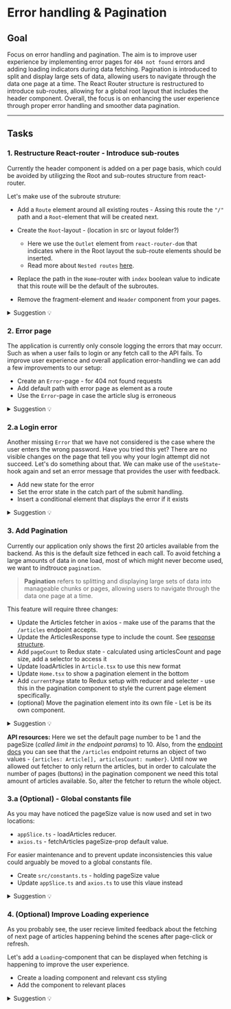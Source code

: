 # Error handling & Pagination

## Goal

Focus on error handling and pagination. The aim is to improve user experience by implementing error pages for `404 not found` errors and adding loading indicators during data fetching. Pagination is introduced to split and display large sets of data, allowing users to navigate through the data one page at a time. The React Router structure is restructured to introduce sub-routes, allowing for a global root layout that includes the header component. Overall, the focus is on enhancing the user experience through proper error handling and smoother data pagination.

---

## Tasks

### 1. Restructure React-router - Introduce sub-routes

Currently the header component is added on a per page basis, which could be avoided by utiligzing the Root and sub-routes structure from react-router.

Let's make use of the subroute struture:

- Add a `Route` element around all existing routes - Assing this route the `"/"` path and a `Root`-element that will be created next.
- Create the `Root`-layout - (location in src or layout folder?)

  - Here we use the `Outlet` element from `react-router-dom` that indicates where in the Root layout the sub-route elements should be inserted.
  - Read more about `Nested routes` [here](https://reactrouter.com/en/main/start/tutorial#nested-routes).

- Replace the path in the `Home`-router with `index` boolean value to indicate that this route will be the default of the subroutes.
- Remove the fragment-element and `Header` component from your pages.

<details>
<summary> Suggestion 💡</summary>

**App.tsx**

```jsx
import { Provider } from "react-redux";
import { BrowserRouter, Route, Routes } from "react-router-dom";
import "./App.css";
import Root from "./Root";
import Article from "./pages/Article/Article";
import Home from "./pages/Home/Home";
import Login from "./pages/Login/Login";
import store from "./state/store";

const App = () => {
  return (
    <Provider store={store}>
      <BrowserRouter>
        <Routes>
          <Route path="/" element={<Root />}>
            <Route index element={<Home />} />
            <Route path="/article/:slug" element={<Article />} />
            <Route path="/login" element={<Login />} />
          </Route>
        </Routes>
      </BrowserRouter>
    </Provider>
  );
};

export default App;
```

**Root.tsx**

```jsx
import { Outlet } from "react-router-dom";
import Header from "./components/Header/Header";

const Root = () => {
  return (
    <>
      <Header />
      <Outlet />
    </>
  );
};
export default Root;
```

</details>

### 2. Error page

The application is currently only console logging the errors that may occurr. Such as when a user fails to login or any fetch call to the API fails. To improve user experience and overall application error-handling we can add a few improvements to our setup:

- Create an `Error`-page - for 404 not found requests
- Add default path with error page as element as a route
- Use the `Error`-page in case the article slug is erroneous

<details>
<summary> Suggestion 💡</summary>

**Error.tsx**

```jsx
import { Link } from "react-router-dom";
import "./Error.css";

const Error = () => {
  return (
    <div className="error">
      <h1>404 - Page Not Found</h1>
      <p>The requested page does not exist.</p>
      <Link to="/" className="home-link">
        Return to Home Page
      </Link>
    </div>
  );
};

export default Error;
```

**Error.css**

```jsx
.error {
  display: flex;
  flex-direction: column;
  align-items: center;
  justify-content: center;
  height: 100vh;
  text-align: center;
}

.error h1 {
  font-size: 2rem;
  margin-bottom: 1rem;
}

.error p {
  margin-bottom: 1rem;
}

.error .home-link {
  font-size: 1rem;
  padding: 0.5rem 1rem;
  background-color: #5cb85c;
  color: #fff;
  text-decoration: none;
  border-radius: 4px;
}

.error .home-link:hover {
  background-color: #5cb85c;
}

```

**App.tsx**

```jsx
import { Provider } from "react-redux";
import { BrowserRouter, Route, Routes } from "react-router-dom";
import "./App.css";
import Root from "./Root";
import Article from "./pages/Article/Article";
import Error from "./pages/Error/Error";
import Home from "./pages/Home/Home";
import Login from "./pages/Login/Login";
import store from "./state/store";

const App = () => {
  return (
    <Provider store={store}>
      <BrowserRouter>
        <Routes>
          <Route path="/" element={<Root />}>
            <Route index element={<Home />} />
            <Route path="/article/:slug" element={<Article />} />
            <Route path="/login" element={<Login />} />
          </Route>
          <Route path="*" element={<Error />} />
        </Routes>
      </BrowserRouter>
    </Provider>
  );
};

export default App;
```

**Article.tsx**

```jsx
if (loading) {
  return <div>Loading...</div>;
}
if (!article) {
  return <Error />;
}
```

</details>

### 2.a Login error

Another missing `Error` that we have not considered is the case where the user enters the wrong password. Have you tried this yet? There are no visible changes on the page that tell you why your login attempt did not succeed. Let's do something about that. We can make use of the `useState`-hook again and set an error message that provides the user with feedback.

- Add new state for the error
- Set the error state in the catch part of the submit handling.
- Insert a conditional element that displays the error if it exists

<details>
<summary> Suggestion 💡</summary>

**Login.tsx**

```jsx
import { useState } from "react";
import { useNavigate } from "react-router-dom";
import { login } from "./../../api/axios";
import "./Login.css";

const LoginPage = () => {
  const [email, setEmail] = useState("");
  const [password, setPassword] = useState("");
  const [error, setError] = useState("");

  const navigate = useNavigate();

  const handleSubmit = async (event: React.FormEvent) => {
    event.preventDefault();
    try {
      await login(email, password);
      navigate(-1);
    } catch (error) {
      setError("Login failed. Please check your credentials.");
    }
  };
  return (
    <form className="login-form" onSubmit={handleSubmit}>
      <h1 className="login-header">Sign in</h1>
      <div>
        <input
          type="email"
          id="email"
          value={email}
          onChange={(event) => setEmail(event.target.value)}
        />
      </div>
      <div>
        <input
          type="password"
          id="password"
          value={password}
          onChange={(event) => setPassword(event.target.value)}
        />
      </div>
      {error && <p className="error-message">{error}</p>}
      <div className="button-container">
        <button type="submit">Sign in</button>
      </div>
    </form>
  );
};

export default LoginPage;
```

**Login.css**

```css
.error-message {
  color: red;
}
```

</details>

### 3. Add Pagination

Currently our application only shows the first 20 articles available from the backend. As this is the default size fethced in each call. To avoid fetching a large amounts of data in one load, most of which might never become used, we want to indtrouce `pagination`.

> **Pagination** refers to splitting and displaying large sets of data into manageable chunks or pages, allowing users to navigate through the data one page at a time.

This feature will require three changes:

- Update the Articles fetcher in axios - make use of the params that the `/articles` endpoint accepts.
- Update the ArticlesResponse type to include the count. See [response structure](https://www.realworld.how/docs/specs/backend-specs/api-response-format#multiple-articles).
- Add `pageCount` to Redux state - calculated using articlesCount and page size, add a selector to access it
- Update loadArticles in `Article.tsx` to use this new format
- Update `Home.tsx` to show a pagination element in the bottom
- Add `currentPage` state to Redux setup with reducer and selecter - use this in the pagination component to style the current page element specifically.
- (optional) Move the pagination element into its own file - Let is be its own component.

<details>
<summary> Suggestion 💡</summary>

**axios.ts**

```jsx
interface ArticlesResponse {
  articles: Article[];
  articlesCount: number;
}
...
export const fetchArticles = async (page = 1, limit = 10) => {
  const offset = (page - 1) * limit;
  const res =
    (await api.get) <
    ArticlesResponse >
    ("/articles",
    {
      params: { offset, limit },
    });
  return res.data;
};
```

**appSlice.ts**

```jsx
import { PayloadAction, createSlice } from "@reduxjs/toolkit";
import { ArticlesResponse } from "../api/axios";
import { Article, User } from "../types";
import { RootState } from "./store";

interface AppState {
  articles: Article[];
  selectedArticleSlug: string | null;
  user: User | null;
  pageCount: number;
  currentPage: number;
}

const initialState: AppState = {
  articles: [],
  selectedArticleSlug: null,
  user: null,
  pageCount: 1,
  currentPage: 1,
};

const slugToArticle = (articles: Article[], slug: string) => {
  return articles.find((article) => article.slug === slug);
};

const appSlice = createSlice({
  name: "app",
  initialState,
  reducers: {
    loadArticles: (state, action: PayloadAction<ArticlesResponse>) => {
      state.articles = action.payload.articles;
      state.pageCount = Math.ceil(action.payload.articlesCount / 10);
    },
    loadArticle: (state, action: PayloadAction<string>) => {
      state.selectedArticleSlug = action.payload;
    },
    submitFavorite: (state, action: PayloadAction<string>) => {
      const article = slugToArticle(state.articles, action.payload);

      if (article) {
        article.favorited = !article.favorited;
        article.favoritesCount = article.favorited
          ? article.favoritesCount + 1
          : article.favoritesCount - 1;
      }
    },
    signin: (state, action: PayloadAction<User>) => {
      state.user = action.payload;
    },
    signout: (state) => {
      state.user = null;
      state.articles = [];
      state.selectedArticleSlug = null;
    },
    setCurrentPage: (state, action: PayloadAction<number>) => {
      state.currentPage = action.payload;
    },
  },
});

export const selectArticles = (state: RootState) => state.app.articles;
export const selectArticle = (state: RootState) => {
  if (state.app.selectedArticleSlug) {
    return slugToArticle(state.app.articles, state.app.selectedArticleSlug);
  }
};
export const selectUser = (state: RootState) => state.app.user;
export const selectPageCount = (state: RootState) => state.app.pageCount;
export const selectCurrentPage = (state: RootState) => state.app.currentPage;

export const {
  loadArticles,
  loadArticle,
  submitFavorite,
  signin,
  signout,
  setCurrentPage,
} = appSlice.actions;

export default appSlice.reducer;
```

**Article.tsx**

```jsx
...
try {
    const article = await fetchArticleBySlug(slug);
    dispatch(loadArticles({ articles: [article], articlesCount: 1 }));
    dispatch(loadArticle(article.slug));
} catch (error) {
} finally {
    setLoading(false);
}
...
```

**Home.tsx**

```jsx
import { useEffect } from "react";
import { useDispatch, useSelector } from "react-redux";
import { fetchArticles } from "../../api/axios";
import {
  loadArticles,
  selectArticles,
  selectCurrentPage,
  selectPageCount,
  selectUser,
  setCurrentPage,
} from "../../state/appSlice";
import ArticlePreview from "./../../components/ArticlePreview/ArticlePreview";
import "./Home.css";

const Home = () => {
  const articleList = useSelector(selectArticles);
  const pageCount = useSelector(selectPageCount);
  const user = useSelector(selectUser);
  const currentPage = useSelector(selectCurrentPage);

  const dispatch = useDispatch();

  const handlePageChange = (pageNumber: number) => {
    dispatch(setCurrentPage(pageNumber));
  };

  useEffect(() => {
    const fetch = async () => {
      try {
        const articles = await fetchArticles(currentPage);
        dispatch(loadArticles(articles));
      } catch (error) {
        console.error("Error fetching articles:", error);
      }
    };
    fetch();
  }, [dispatch, user, currentPage]);

  return (
    <main className="content">
      {articleList.map((article) => (
        <ArticlePreview key={article.slug} article={article} />
      ))}
      <ul className="pagination">
        {Array.from({ length: pageCount }, (_, index) => index + 1).map(
          (pageNumber) => (
            <li
              key={pageNumber}
              className="page-item"
              onClick={() => handlePageChange(pageNumber)}
            >
              <button
                className={`page-link ${
                  currentPage === pageNumber ? "active" : ""
                }`}
              >
                {pageNumber}
              </button>
            </li>
          )
        )}
      </ul>
    </main>
  );
};

export default Home;
```

</details>

**API resources:** Here we set the default page number to be 1 and the pageSize (_called limit in the endpoint params_) to 10. Also, from the [endpoint docs](https://www.realworld.how/docs/specs/frontend-specs/swagger) you can see that the `/articles` endpoint returns an object of two values - `{articles: Article[], articlesCount: number}`. Until now we allowed out fetcher to only return the articles, but in order to calculate the number of pages (buttons) in the pagination component we need this total amount of articles available. So, alter the fetcher to return the whole object.

### 3.a (Optional) - Global constants file

As you may have noticed the pageSize value is now used and set in two locations:

- `appSlice.ts` - loadArticles reducer.
- `axios.ts` - fetchArticles pageSize-prop default value.

For easier maintenance and to prevent update inconsistencies this value could arguably be moved to a global constants file.

- Create `src/constants.ts` - holding pageSize value
- Update `appSlice.ts` and `axios.ts` to use this vlaue instead

<details>
<summary> Suggestion 💡</summary>

**constants.ts**

```jsx
export const PAGE_SIZE = 10;
```

**appSlice.ts**

```jsx
...
loadArticles: (state, action: PayloadAction<ArticlesResponse>) => {
      state.articles = action.payload.articles;
      state.pageCount = Math.ceil(action.payload.articlesCount / PAGE_SIZE);
    },
...
```

**axios.ts**

```jsx
...
export const fetchArticles = async (page = 1, limit = PAGE_SIZE) => {
  const offset = (page - 1) * limit;
  const res = await api.get<ArticlesResponse>("/articles", {
    params: { offset, limit },
  });
  return res.data;
};
...
```

</details>

### 4. (Optional) Improve Loading experience

As you probably see, the user recieve limited feedback about the fetching of next page of articles happening behind the scenes after page-click or refresh.

Let's add a `Loading`-component that can be displayed when fetching is happening to improve the user experience.

- Create a loading component and relevant css styling
- Add the component to relevant places

<details>
<summary> Suggestion 💡</summary>

**Loading.tsx**

```jsx
import "./Loading.css";

const Loading = () => {
  return (
    <div className="loading">
      <h1>Loading...</h1>
      <div className="loading-spinner"></div>
    </div>
  );
};

export default Loading;
```

**Loading.css**

```jsx
.loading {
  display: flex;
  flex-direction: column;
  align-items: center;
  justify-content: center;
  height: 100vh;
}

.loading-spinner {
  width: 40px;
  height: 40px;
  border-radius: 50%;
  border: 4px solid #f3f3f3;
  border-top: 4px solid #5cb85c;
  animation: spin 1s linear infinite;
}

@keyframes spin {
  0% {
    transform: rotate(0deg);
  }
  100% {
    transform: rotate(360deg);
  }
}
```

**Home.tsx**

```jsx
...
const [loading, setLoading] = useState(false);
...
useEffect(() => {
    const fetch = async () => {
      try {
        setLoading(true);
        const articles = await fetchArticles(currentPage);
        dispatch(loadArticles(articles));
        setLoading(false);
      } catch (error) {
        console.error("Error fetching articles:", error);
        setLoading(false);
      }
    };
    fetch();
  }, [dispatch, user, currentPage]);

  if (loading) return <Loading />;
...
```

**Article.tsx**

```jsx
if (loading) {
  return <Loading />;
}
```

</details>

